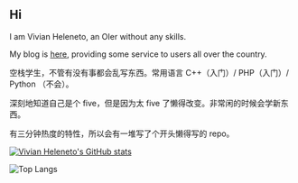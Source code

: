 ## Hi

I am Vivian Heleneto, an OIer without any skills.

My blog is [here](https://www.starroad.top), providing some service to users all over the country.

空栈学生，不管有没有事都会乱写东西。常用语言 C++（入门）/ PHP（入门）/ Python （不会）。

深刻地知道自己是个 five，但是因为太 five 了懒得改变。非常闲的时候会学新东西。

有三分钟热度的特性，所以会有一堆写了个开头懒得写的 repo。

[![Vivian Heleneto's GitHub stats](https://github-readme-stats.vercel.app/api?username=VivianHeleneto)](https://github.com/anuraghazra/github-readme-stats)

![Top Langs](https://github-readme-stats.vercel.app/api/top-langs/?username=VivianHeleneto)
